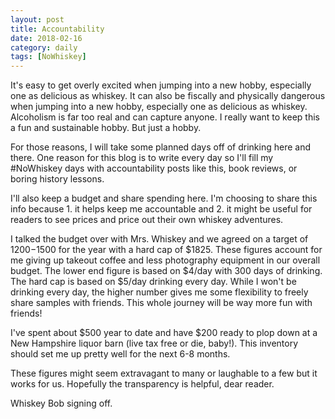 ```yaml
---
layout: post
title: Accountability
date: 2018-02-16
category: daily
tags: [NoWhiskey]
---
```


It's easy to get overly excited when jumping into a new hobby, especially one as delicious as whiskey. It can also be fiscally and physically dangerous when jumping into a new hobby, especially one as delicious as whiskey. Alcoholism is far too real and can capture anyone. I really want to keep this a fun and sustainable hobby. But just a hobby.

For those reasons, I will take some planned days off of drinking here and there. One reason for this blog is to write every day so I'll fill my #NoWhiskey days with accountability posts like this, book reviews, or boring history lessons.

I'll also keep a budget and share spending here. I'm choosing to share this info because 1. it helps keep me accountable and 2. it might be useful for readers to see prices and price out their own whiskey adventures.

I talked the budget over with Mrs. Whiskey and we agreed on a target of $1200-$1500 for the year with a hard cap of $1825. These figures account for me giving up takeout coffee and less photography equipment in our overall budget. The lower end figure is based on $4/day with 300 days of drinking. The hard cap is based on $5/day drinking every day. While I won't be drinking every day, the higher number gives me some flexibility to freely share samples with friends. This whole journey will be way more fun with friends!

I've spent about $500 year to date and have $200 ready to plop down at a New Hampshire liquor barn (live tax free or die, baby!). This inventory should set me up pretty well for the next 6-8 months.

These figures might seem extravagant to many or laughable to a few but it works for us. Hopefully the transparency is helpful, dear reader.

Whiskey Bob signing off.
